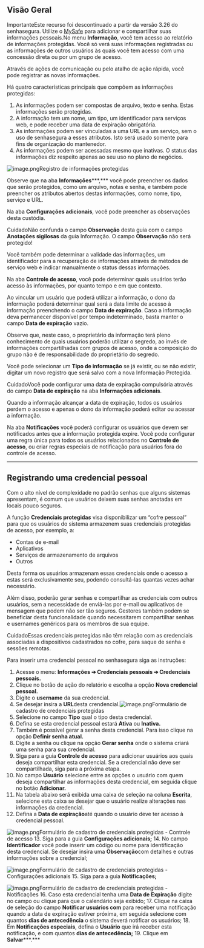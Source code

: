 ## Visão Geral

ImportanteEste recurso foi descontinuado a partir da versão 3\.26 do senhasegura. Utilize o [MySafe](/v3-33/docs/pt/mysafe) para adicionar e compartilhar suas informações pessoais.No menu **Informação**, você tem acesso ao relatório de informações protegidas. Você só verá suas informações registradas ou as informações de outros usuários às quais você tem acesso com uma concessão direta ou por um grupo de acesso.

Através de ações de comunicação ou pelo atalho de ação rápida, você pode registrar as novas informações.

Há quatro características principais que compõem as informações protegidas:

1. As informações podem ser compostas de arquivo, texto e senha. Estas informações serão protegidas.
2. A informação tem um nome, um tipo, um identificador para serviços web, e pode receber uma data de expiração obrigatória.
3. As informações podem ser vinculadas a uma URL e a um serviço, sem o uso de senhasegura a esses atributos. Isto será usado somente para fins de organização do mantenedor.
4. As informações podem ser acessadas mesmo que inativas. O status das informações diz respeito apenas ao seu uso no plano de negócios.

  


![image.png](https://cdn.document360.io/5a1d58df-64ce-42a2-8b23-688477d32f33/Images/Documentation/image%28392%29.png)Registro de informações protegidas  

Observe que na aba **Informações*****,*** você pode preencher os dados que serão protegidos, como um arquivo, notas e senha, e também pode preencher os atributos abertos destas informações, como nome, tipo, serviço e URL.

Na aba **Configurações adicionais**, você pode preencher as observações desta custódia.

CuidadoNão confunda o campo **Observação** desta guia com o campo **Anotações sigilosas** da guia Informação. O campo **Observação** não será protegido!

Você também pode determinar a validade das informações, um identificador para a recuperação de informações através de métodos de serviço web e indicar manualmente o status dessas informações.

Na aba **Controle de acesso**, você pode determinar quais usuários terão acesso às informações, por quanto tempo e em que contexto.

Ao vincular um usuário que poderá utilizar a informação, o dono da informação poderá determinar qual será a data limite de acesso à informação preenchendo o campo **Data de expiração**. Caso a informação deva permanecer disponível por tempo indeterminado, basta manter o campo **Data de expiração** vazio.

Observe que, neste caso, o proprietário da informação terá pleno conhecimento de quais usuários poderão utilizar o segredo, ao invés de informações compartilhadas com grupos de acesso, onde a composição do grupo não é de responsabilidade do proprietário do segredo.

Você pode selecionar um **Tipo de informação** se já existir, ou se não existir, digitar um novo registro que será salvo com a nova Informação Protegida.

CuidadoVocê pode configurar uma data de expiração compulsória através do campo **Data de expiração** na aba **Informações adicionais**.

Quando a informação alcançar a data de expiração, todos os usuários perdem o acesso e apenas o dono da informação poderá editar ou acessar a informação.

Na aba **Notificações** você poderá configurar os usuários que devem ser notificados antes que a informação protegida expire. Você pode configurar uma regra única para todos os usuários relacionados no **Controle de acesso**, ou criar regras especiais de notificação para usuários fora do controle de acesso.



---

## Registrando uma credencial pessoal

Com o alto nível de complexidade no padrão senhas que alguns sistemas apresentam, é comum que usuários deixem suas senhas anotadas em locais pouco seguros.

A função **Credenciais protegida*****s*** visa disponibilizar um “cofre pessoal” para que os usuários do sistema armazenem suas credenciais protegidas de acesso, por exemplo, a:

* Contas de e\-mail
* Aplicativos
* Serviços de armazenamento de arquivos
* Outros

Desta forma os usuários armazenam essas credenciais onde o acesso a estas será exclusivamente seu, podendo consultá\-las quantas vezes achar necessário.

Além disso, poderão gerar senhas e compartilhar as credenciais com outros usuários, sem a necessidade de enviá\-las por e\-mail ou aplicativos de mensagem que podem não ser tão seguros. Gestores também podem se beneficiar desta funcionalidade quando necessitarem compartilhar senhas e usernames genéricos para os membros de sua equipe.

CuidadoEssas credenciais protegidas não têm relação com as credenciais associadas a dispositivos cadastrados no cofre, para saque de senha e sessões remotas.

Para inserir uma credencial pessoal no senhasegura siga as instruções:

1. Acesse o menu: **Informações ➔ Credenciais pessoais ➔ Credenciais pessoais.**
2. Clique no botão de ação do relatório e escolha a opção **Nova credencial pessoal.**
3. Digite o **username** da sua credencial.
4. Se desejar insira a **URL**desta crendencial.![image.png](https://cdn.document360.io/5a1d58df-64ce-42a2-8b23-688477d32f33/Images/Documentation/image%28393%29.png)Formulário de cadastro de credenciais protegidas
5. Selecione no campo **Tipo** qual o tipo desta credencial.
6. Defina se esta credencial pessoal estará **Ativa** ou **Inativa.**
7. Também é possível gerar a senha desta credencial. Para isso clique na opção **Definir senha atual.**
8. Digite a senha ou clique na opção **Gerar senha** onde o sistema criará uma senha para sua credencial.
9. Siga para a guia **Controle de acesso** para adicionar usuários aos quais deseja compartilhar esta credencial. Se a credencial não deve ser compartilhada, siga para a próxima etapa.
10. No campo **Usuário** selecione entre as opções o usuário com quem deseja compartilhar as informações desta credencial, em seguida clique no botão **Adicionar.**
11. Na tabela abaixo será exibida uma caixa de seleção na coluna **Escrita**, selecione esta caixa se desejar que o usuário realize alterações nas informações da credencial.
12. Defina a **Data de expiração**até quando o usuário deve ter acesso à credencial pessoal.  


![image.png](https://cdn.document360.io/5a1d58df-64ce-42a2-8b23-688477d32f33/Images/Documentation/image%28394%29.png)Formulário de cadastro de credenciais protegidas \- Controle de acesso
13. Siga para a guia **Configurações adicionais;**
14. No campo **Identificador** você pode inserir um código ou nome para identificação desta credencial. Se desejar insira uma **Observação**com detalhes e outras informações sobre a credencial;  


![image.png](https://cdn.document360.io/5a1d58df-64ce-42a2-8b23-688477d32f33/Images/Documentation/image%28395%29.png)Formulário de cadastro de credenciais protegidas \- Configurações adicionais
15. Siga para a guia **Notificações;**  


![image.png](https://cdn.document360.io/5a1d58df-64ce-42a2-8b23-688477d32f33/Images/Documentation/image%28396%29.png)Formulário de cadastro de credenciais protegidas \- Notificações
16. Caso esta credencial tenha uma **Data de Expiração** digite no campo ou clique para que o calendário seja exibido;
17. Clique na caixa de seleção do campo **Notificar usuários com** para receber uma notificação quando a data de expiração estiver próxima, em seguida selecione com quantos **dias de antecedência** o sistema deverá notificar os usuários;
18. Em **Notificações especiais**, defina o **Usuário** que irá receber esta notificação, e com quantos **dias de antecedência;**
19. Clique em **Salvar*****.***
